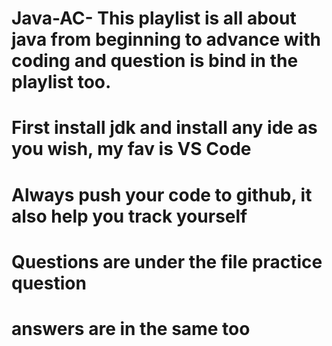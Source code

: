 # Java-AC- This playlist is all about java from beginning to advance with coding and question is bind in the playlist too.
# First install jdk and install any ide as you wish, my fav is VS Code
# Always push your code to github, it also help you track yourself
# Questions are under the file practice question
# answers are in the same too
